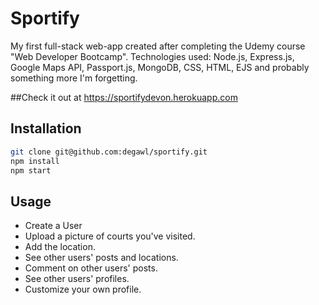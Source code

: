 # Sportify

My first full-stack web-app created after completing the Udemy course "Web Developer Bootcamp".
Technologies used: Node.js, Express.js, Google Maps API, Passport.js, MongoDB, CSS, HTML, EJS and probably something more I'm forgetting.

##Check it out at https://sportifydevon.herokuapp.com

## Installation

```sh
git clone git@github.com:degawl/sportify.git
npm install
npm start
```

## Usage

- Create a User
- Upload a picture of courts you've visited.
- Add the location.
- See other users' posts and locations.
- Comment on other users' posts.
- See other users' profiles.
- Customize your own profile.
